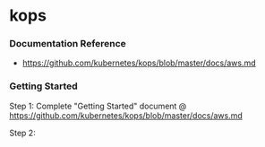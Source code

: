 # kops

### Documentation Reference
- https://github.com/kubernetes/kops/blob/master/docs/aws.md

### Getting Started

Step 1: Complete "Getting Started" document @ https://github.com/kubernetes/kops/blob/master/docs/aws.md

Step 2: 
